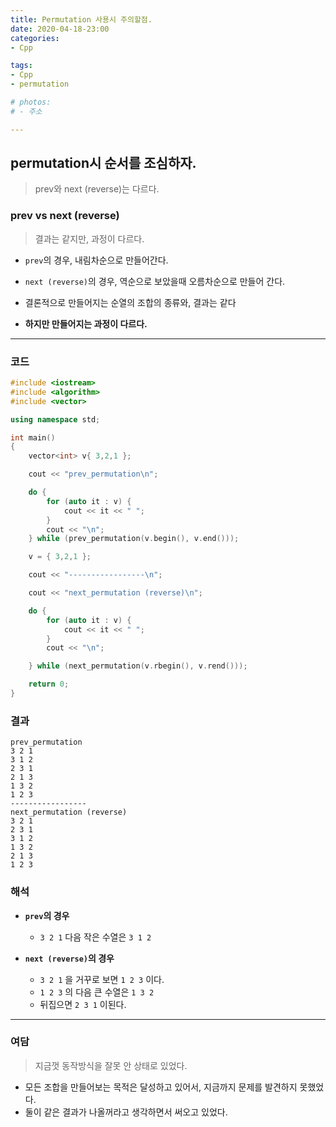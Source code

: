```yaml
---
title: Permutation 사용시 주의할점.
date: 2020-04-18-23:00
categories:
- Cpp

tags:
- Cpp
- permutation

# photos: 
# - 주소

---
```


## permutation시 순서를 조심하자.
> prev와 next (reverse)는 다르다.

### prev vs next (reverse)
> 결과는 같지만, 과정이 다르다.

* `prev`의 경우, 내림차순으로 만들어간다.
* `next (reverse)`의 경우, 역순으로 보았을때 오름차순으로 만들어 간다.

* 결론적으로 만들어지는 순열의 조합의 종류와, 결과는 같다
* **하지만 만들어지는 과정이 다르다.**

---

### 코드

```c++
#include <iostream>
#include <algorithm>
#include <vector>

using namespace std;

int main()
{
	vector<int> v{ 3,2,1 };

	cout << "prev_permutation\n";

	do {
		for (auto it : v) {
			cout << it << " ";
		}
		cout << "\n";
	} while (prev_permutation(v.begin(), v.end()));

	v = { 3,2,1 };

	cout << "-----------------\n";

	cout << "next_permutation (reverse)\n";

	do {
		for (auto it : v) {
			cout << it << " ";
		}
		cout << "\n";

	} while (next_permutation(v.rbegin(), v.rend()));

	return 0;
}
```

### 결과

```
prev_permutation
3 2 1
3 1 2
2 3 1
2 1 3
1 3 2
1 2 3
-----------------
next_permutation (reverse)
3 2 1
2 3 1
3 1 2
1 3 2
2 1 3
1 2 3
```

### 해석

* **`prev`의 경우**
    * `3 2 1` 다음 작은 수열은 `3 1 2`

* **`next (reverse)`의 경우**
    * `3 2 1` 을 거꾸로 보면 `1 2 3` 이다.
    * `1 2 3` 의 다음 큰 수열은 `1 3 2`
    * 뒤집으면 `2 3 1` 이된다.



---

### 여담
> 지금껏 동작방식을 잘못 안 상태로 있었다.

* 모든 조합을 만들어보는 목적은 달성하고 있어서, 지금까지 문제를 발견하지 못했었다.
* 둘이 같은 결과가 나올꺼라고 생각하면서 써오고 있었다.